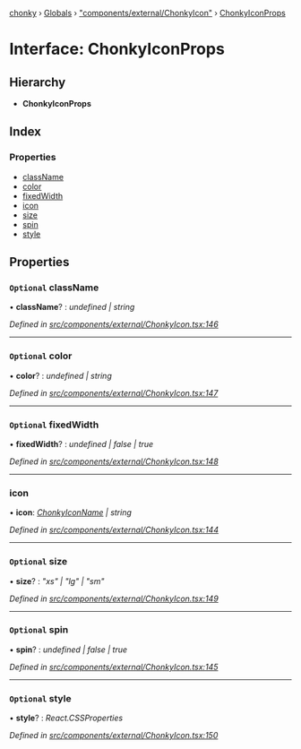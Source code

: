 [chonky](../README.md) › [Globals](../globals.md) › ["components/external/ChonkyIcon"](../modules/_components_external_chonkyicon_.md) › [ChonkyIconProps](_components_external_chonkyicon_.chonkyiconprops.md)

# Interface: ChonkyIconProps

## Hierarchy

* **ChonkyIconProps**

## Index

### Properties

* [className](_components_external_chonkyicon_.chonkyiconprops.md#optional-classname)
* [color](_components_external_chonkyicon_.chonkyiconprops.md#optional-color)
* [fixedWidth](_components_external_chonkyicon_.chonkyiconprops.md#optional-fixedwidth)
* [icon](_components_external_chonkyicon_.chonkyiconprops.md#icon)
* [size](_components_external_chonkyicon_.chonkyiconprops.md#optional-size)
* [spin](_components_external_chonkyicon_.chonkyiconprops.md#optional-spin)
* [style](_components_external_chonkyicon_.chonkyiconprops.md#optional-style)

## Properties

### `Optional` className

• **className**? : *undefined | string*

*Defined in [src/components/external/ChonkyIcon.tsx:146](https://github.com/TimboKZ/Chonky/blob/2de2c80/src/components/external/ChonkyIcon.tsx#L146)*

___

### `Optional` color

• **color**? : *undefined | string*

*Defined in [src/components/external/ChonkyIcon.tsx:147](https://github.com/TimboKZ/Chonky/blob/2de2c80/src/components/external/ChonkyIcon.tsx#L147)*

___

### `Optional` fixedWidth

• **fixedWidth**? : *undefined | false | true*

*Defined in [src/components/external/ChonkyIcon.tsx:148](https://github.com/TimboKZ/Chonky/blob/2de2c80/src/components/external/ChonkyIcon.tsx#L148)*

___

###  icon

• **icon**: *[ChonkyIconName](../enums/_types_icons_types_.chonkyiconname.md) | string*

*Defined in [src/components/external/ChonkyIcon.tsx:144](https://github.com/TimboKZ/Chonky/blob/2de2c80/src/components/external/ChonkyIcon.tsx#L144)*

___

### `Optional` size

• **size**? : *"xs" | "lg" | "sm"*

*Defined in [src/components/external/ChonkyIcon.tsx:149](https://github.com/TimboKZ/Chonky/blob/2de2c80/src/components/external/ChonkyIcon.tsx#L149)*

___

### `Optional` spin

• **spin**? : *undefined | false | true*

*Defined in [src/components/external/ChonkyIcon.tsx:145](https://github.com/TimboKZ/Chonky/blob/2de2c80/src/components/external/ChonkyIcon.tsx#L145)*

___

### `Optional` style

• **style**? : *React.CSSProperties*

*Defined in [src/components/external/ChonkyIcon.tsx:150](https://github.com/TimboKZ/Chonky/blob/2de2c80/src/components/external/ChonkyIcon.tsx#L150)*
